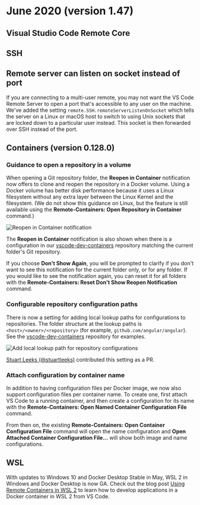 # June 2020 (version 1.47)

## Visual Studio Code Remote Core

## SSH

## Remote server can listen on socket instead of port

If you are connecting to a multi-user remote, you may not want the VS Code Remote Server to open a port that's accessible to any user on the machine. We've added the setting `remote.SSH.remoteServerListenOnSocket` which tells the server on a Linux or macOS host to switch to using Unix sockets that are locked down to a particular user instead. This socket is then forwarded over SSH instead of the port.

## Containers (version 0.128.0)

### Guidance to open a repository in a volume

When opening a Git repository folder, the **Reopen in Container** notification now offers to clone and reopen the repository in a Docker volume. Using a Docker volume has better disk performance because it uses a Linux filesystem without any extra layer between the Linux Kernel and the filesystem. (We do not show this guidance on Linux, but the feature is still available using the **Remote-Containers: Open Repository in Container** command.)

![Reopen in Container notification](images/1_47/reopenincontainernotification.png)

The **Reopen in Container** notification is also shown when there is a configuration in our [vscode-dev-containers](https://github.com/microsoft/vscode-dev-containers/tree/main/repository-containers) repository matching the current folder's Git repository.

If you choose **Don't Show Again**, you will be prompted to clarify if you don't want to see this notification for the current folder only, or for any folder. If you would like to see the notification again, you can reset it for all folders with the **Remote-Containers: Reset Don't Show Reopen Notification** command.

### Configurable repository configuration paths

There is now a setting for adding local lookup paths for configurations to repositories. The folder structure at the lookup paths is `<host>/<owner>/<repository>` (for example, `github.com/angular/angular`). See the [vscode-dev-containers](https://github.com/microsoft/vscode-dev-containers/tree/main/repository-containers) repository for examples.

![Add local lookup path for repository configurations](images/1_47/repoconfigpathssetting.png)

[Stuart Leeks (@stuartleeks)](https://github.com/stuartleeks) contributed this setting as a PR.

### Attach configuration by container name

In addition to having configuration files per Docker image, we now also support configuration files per container name. To create one, first attach VS Code to a running container, and then create a configuration for its name with the **Remote-Containers: Open Named Container Configuration File** command.

From then on, the existing **Remote-Containers: Open Container Configuration File** command will open the name configuration and **Open Attached Container Configuration File...** will show both image and name configurations.

## WSL

With updates to Windows 10 and Docker Desktop Stable in May, WSL 2 in Windows and Docker Desktop is now GA. Check out the blog post [Using Remote Containers in WSL 2](https://code.visualstudio.com/blogs/2020/07/01/containers-wsl) to learn how to develop applications in a Docker container in WSL 2 from VS Code.
